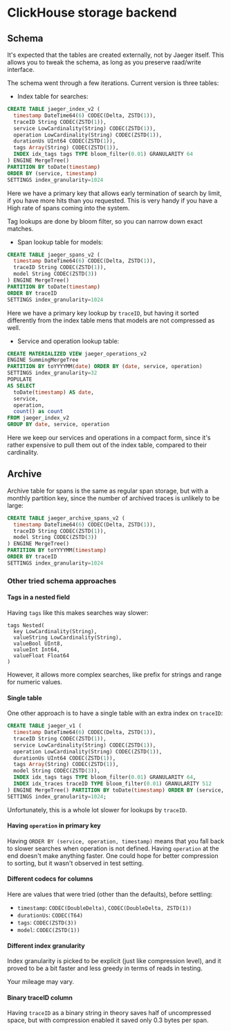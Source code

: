 # ClickHouse storage backend

## Schema

It's expected that the tables are created externally, not by Jaeger itself. This
allows you to tweak the schema, as long as you preserve raad/write interface.

The schema went through a few iterations. Current version is three tables:

* Index table for searches:

```sql
CREATE TABLE jaeger_index_v2 (
  timestamp DateTime64(6) CODEC(Delta, ZSTD(1)),
  traceID String CODEC(ZSTD(1)),
  service LowCardinality(String) CODEC(ZSTD(1)),
  operation LowCardinality(String) CODEC(ZSTD(1)),
  durationUs UInt64 CODEC(ZSTD(1)),
  tags Array(String) CODEC(ZSTD(1)),
  INDEX idx_tags tags TYPE bloom_filter(0.01) GRANULARITY 64
) ENGINE MergeTree()
PARTITION BY toDate(timestamp)
ORDER BY (service, timestamp)
SETTINGS index_granularity=1024
```

Here we have a primary key that allows early termination of search by limit,
if you have more hits than you requested. This is very handy if you have a High
rate of spans coming into the system.

Tag lookups are done by bloom filter, so you can narrow down exact matches.

* Span lookup table for models:

```sql
CREATE TABLE jaeger_spans_v2 (
  timestamp DateTime64(6) CODEC(Delta, ZSTD(1)),
  traceID String CODEC(ZSTD(1)),
  model String CODEC(ZSTD(3))
) ENGINE MergeTree()
PARTITION BY toDate(timestamp)
ORDER BY traceID
SETTINGS index_granularity=1024
```

Here we have a primary key lookup by `traceID`, but having it sorted
differently from the index table mens that models are not compressed as well.

* Service and operation lookup table:

```sql
CREATE MATERIALIZED VIEW jaeger_operations_v2
ENGINE SummingMergeTree
PARTITION BY toYYYYMM(date) ORDER BY (date, service, operation)
SETTINGS index_granularity=32
POPULATE
AS SELECT
  toDate(timestamp) AS date,
  service,
  operation,
  count() as count
FROM jaeger_index_v2
GROUP BY date, service, operation
```

Here we keep our services and operations in a compact form, since it's rather
expensive to pull them out of the index table, compared to their cardinality.

## Archive

Archive table for spans is the same as regular span storage, but with a monthly
partition key, since the number of archived traces is unlikely to be large:

```sql
CREATE TABLE jaeger_archive_spans_v2 (
  timestamp DateTime64(6) CODEC(Delta, ZSTD(1)),
  traceID String CODEC(ZSTD(1)),
  model String CODEC(ZSTD(3))
) ENGINE MergeTree()
PARTITION BY toYYYYMM(timestamp)
ORDER BY traceID
SETTINGS index_granularity=1024
```

### Other tried schema approaches

#### Tags in a nested field

Having `tags` like this makes searches way slower:

```
tags Nested(
  key LowCardinality(String),
  valueString LowCardinality(String),
  valueBool UInt8,
  valueInt Int64,
  valueFloat Float64
)
```

However, it allows more complex searches, like prefix for strings and range
for numeric values.

#### Single table

One other approach is to have a single table with an extra index on `traceID`:

```sql
CREATE TABLE jaeger_v1 (
  timestamp DateTime64(6) CODEC(Delta, ZSTD(1)),
  traceID String CODEC(ZSTD(1)),
  service LowCardinality(String) CODEC(ZSTD(1)),
  operation LowCardinality(String) CODEC(ZSTD(1)),
  durationUs UInt64 CODEC(ZSTD(1)),
  tags Array(String) CODEC(ZSTD(1)),
  model String CODEC(ZSTD(3)),
  INDEX idx_tags tags TYPE bloom_filter(0.01) GRANULARITY 64,
  INDEX idx_traces traceID TYPE bloom_filter(0.01) GRANULARITY 512
) ENGINE MergeTree() PARTITION BY toDate(timestamp) ORDER BY (service, timestamp)
SETTINGS index_granularity=1024;
```

Unfortunately, this is a whole lot slower for lookups by `traceID`.

#### Having `operation` in primary key

Having `ORDER BY (service, operation, timestamp)` means that you fall back
to slower searches when operation is not defined. Having `operation` at the end
doesn't make anything faster. One could hope for better compression to sorting,
but it wasn't observed in test setting.

#### Different codecs for columns

Here are values that were tried (other than the defaults), before settling:

* `timestamp`: `CODEC(DoubleDelta)`, `CODEC(DoubleDelta, ZSTD(1))`
* `durationUs`: `CODEC(T64)`
* `tags`: `CODEC(ZSTD(3))`
* `model`: `CODEC(ZSTD(1))`

#### Different index granularity

Index granularity is picked to be explicit (just like compression level),
and it proved to be a bit faster and less greedy in terms of reads in testing.

Your mileage may vary.

#### Binary traceID column

Having `traceID` as a binary string in theory saves half of uncompressed space,
but with compression enabled it saved only 0.3 bytes per span.
